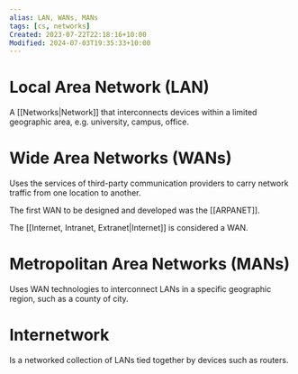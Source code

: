 ```yaml
---
alias: LAN, WANs, MANs
tags: [cs, networks]
Created: 2023-07-22T22:18:16+10:00
Modified: 2024-07-03T19:35:33+10:00
---
```

# Local Area Network (LAN)
A [[Networks|Network]] that interconnects devices within a limited geographic area, e.g. university, campus, office.
# Wide Area Networks (WANs)
Uses the services of third-party communication providers to carry network traffic from one location to another. 

The first WAN to be designed and developed was the [[ARPANET]]. 

The [[Internet, Intranet, Extranet|Internet]] is considered a WAN.
# Metropolitan Area Networks (MANs)
Uses WAN technologies to interconnect LANs in a specific geographic region, such as a county of city.
# Internetwork
Is a networked collection of LANs tied together by devices such as routers.

